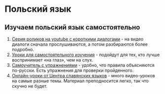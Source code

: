 # Польский язык

## Изучаем польский язык самостоятельно
1. [Серия роликов на youtube с короткими диалогами](https://www.youtube.com/playlist?list=PLgWWP4GMPpqiS1Uj8cu6_HGvOUoOdmpaf) - на видео диалоги сначала прослушиваются, а потом разбираются более подробно.
2. [Уроки для самостоятельного изучения](https://lingust.ru/polski/lekcje-polskiego) - подойдут для тех, кто лучше воспринимает «на глаз», чем на слух. 
3. [Самоучитель с упражнениями](https://tutpolski.ru/)  - удобно, что правила объясняются по-русски. Есть упражнения для проверки пройденного.
4. [Онлайн-уроки от Центра славянских языков](https://www.youtube.com/c/%D0%A6%D0%B5%D0%BD%D1%82%D1%80%D1%81%D0%BB%D0%B0%D0%B2%D1%8F%D0%BD%D1%81%D0%BA%D0%B8%D1%85%D1%8F%D0%B7%D1%8B%D0%BA%D0%BE%D0%B2%D0%B8%D0%BA%D1%83%D0%BB%D1%8C%D1%82%D1%83%D1%80/videos) - много видео-уроков на самые разные темы. Материал преподносится легко, так что скучно не будет. 
